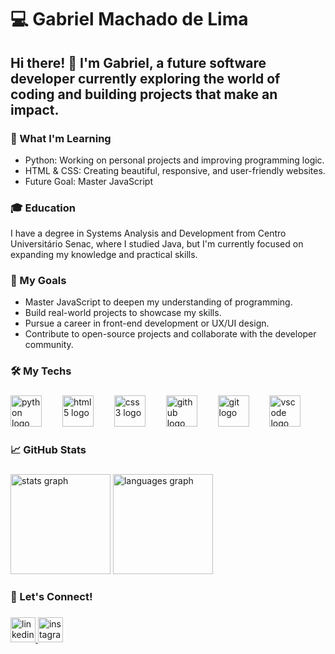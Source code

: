 #  💻 Gabriel Machado de Lima

##  Hi there! 👋 I'm Gabriel, a future software developer currently exploring the world of coding and building projects that make an impact.

###  🚀 What I'm Learning
  * Python: Working on personal projects and improving programming logic.
  * HTML & CSS: Creating beautiful, responsive, and user-friendly websites.
  * Future Goal: Master JavaScript

###  🎓 Education
  I have a degree in Systems Analysis and Development from Centro Universitário Senac, where I studied Java, but I'm currently focused on expanding my knowledge and practical skills.

###  🌱 My Goals
  * Master JavaScript to deepen my understanding of programming.
  * Build real-world projects to showcase my skills.
  * Pursue a career in front-end development or UX/UI design.
  * Contribute to open-source projects and collaborate with the developer community.

<h3 align="left">🛠️ My Techs</h3>

###

<div align="left">
  <img src="https://cdn.jsdelivr.net/gh/devicons/devicon/icons/python/python-plain.svg" height="50" alt="python logo"  />
  <img width="25" />
  <img src="https://cdn.jsdelivr.net/gh/devicons/devicon/icons/html5/html5-plain.svg" height="50" alt="html5 logo"  />
  <img width="25" />
  <img src="https://cdn.jsdelivr.net/gh/devicons/devicon/icons/css3/css3-plain.svg" height="50" alt="css3 logo"  />
  <img width="25" />
  <img src="https://cdn.jsdelivr.net/gh/devicons/devicon/icons/github/github-original.svg" height="50" alt="github logo"  />
  <img width="25" />
  <img src="https://cdn.jsdelivr.net/gh/devicons/devicon/icons/git/git-plain.svg" height="50" alt="git logo"  />
  <img width="25" />
  <img src="https://cdn.jsdelivr.net/gh/devicons/devicon/icons/vscode/vscode-original.svg" height="50" alt="vscode logo"  />
</div>

###

<h3 align="left">📈 GitHub Stats</h3>

###

<div align="left">
  <img src="https://github-readme-stats.vercel.app/api?username=gabrielmdlima&hide_title=true&hide_rank=false&show_icons=true&include_all_commits=false&count_private=true&disable_animations=false&theme=dark&locale=en&hide_border=true&order=1&custom_title=My%20stats%20" height="160" alt="stats graph"  />
  <img src="https://github-readme-stats.vercel.app/api/top-langs?username=gabrielmdlima&locale=en&hide_title=true&layout=compact&card_width=320&langs_count=5&theme=dark&hide_border=true&order=2&custom_title=My%20repositories" height="160" alt="languages graph"  />
</div>

###

<h3 align="left">🔗 Let's Connect!</h3>

###

<div align="left">
  <a href="https://www.linkedin.com/in/gmdlima" target="_blank">
    <img src="https://img.shields.io/static/v1?message=LinkedIn&logo=linkedin&label=&color=0077B5&logoColor=white&labelColor=&style=for-the-badge" height="40" alt="linkedin logo"  />
  </a>
  <a href="https://www.instagram.com/gmdlima" target="_blank">
    <img src="https://img.shields.io/static/v1?message=Instagram&logo=instagram&label=&color=E4405F&logoColor=white&labelColor=&style=for-the-badge" height="40" alt="instagram logo"  />
  </a>
</div>

###
<!--
**gabrielmdlima/gabrielmdlima** is a ✨ _special_ ✨ repository because its `README.md` (this file) appears on your GitHub profile.

Here are some ideas to get you started:

- 🔭 I’m currently working on ...
- 🌱 I’m currently learning ...
- 👯 I’m looking to collaborate on ...
- 🤔 I’m looking for help with ...
- 💬 Ask me about ...
- 📫 How to reach me: ...  
- 😄 Pronouns: ...
- ⚡ Fun fact: ...
-->
